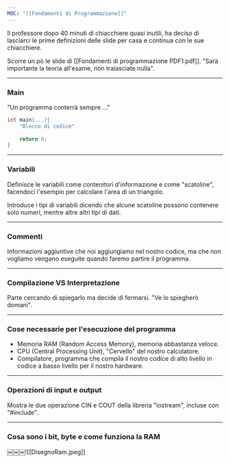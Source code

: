 ```yaml
---
MOC: "[[Fondamenti di Programmazione]]"
---
```

Il professore dopo 40 minuti di chiacchiere quasi inutili, ha deciso di lasciarci le prime definizioni delle slide per casa e continua con le sue chiacchiere.

Scorre un pò le slide di [[Fondamenti di programmazione PDF1.pdf]].
"Sarà importante la teoria all'esame, non tralasciate nulla".

---

### Main

"Un programma conterrà sempre ..."
``` C++
int main(...){
	"Blocco di codice"
	
	return 0;
}
```


---

### Variabili

Definisce le variabili come contenitori d'informazione e come "scatoline", facendoci l'esempio per calcolare l'area di un triangolo.

Introduce i tipi di variabili dicendo che alcune scatoline possono contenere solo numeri, mentre altre altri tipi di dati.

---

### Commenti

Informazioni aggiuntive che noi aggiungiamo nel nostro codice, ma che non vogliamo vengano eseguite quando faremo partire il programma.

---

### Compilazione VS Interpretazione

Parte cercando di spiegarlo ma decide di fermarsi.
"Ve lo spiegherò domani".

---
### Cose necessarie per l'esecuzione del programma

- Memoria RAM (Random Access Memory), memoria abbastanza veloce.
- CPU (Central Processing Unit), "Cervello" del nostro calcolatore.
- Compilatore, programma che compila il nostro codice di alto livello in codice a basso livello per il nostro hardware.

---

### Operazioni di input e output

Mostra le due operazione CIN e COUT della libreria "iostream", incluse con "#include".

---

### Cosa sono i bit, byte e come funziona la RAM

￼￼￼![[DisegnoRam.jpeg]]